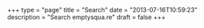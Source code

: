 +++
type = "page"
title = "Search"
date = "2013-07-16T10:59:23"
description = "Search emptysqua.re"
draft = false
+++

<script async src="https://cse.google.com/cse.js?cx=7e581c68f53e5b16c"></script>
<div class="gcse-search"></div>

